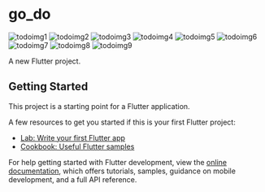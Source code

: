 # go_do
![todoimg1](https://github.com/karim-alamer/goDo/assets/81974793/4d7f3f34-65f7-40a4-ae76-303bc861dff5)
![todoimg2](https://github.com/karim-alamer/goDo/assets/81974793/ccfef20b-7943-46c4-9fb1-ca4cb12364e0)
![todoimg3](https://github.com/karim-alamer/goDo/assets/81974793/e370a5a4-573e-4643-8353-b25faef1060e)
![todoimg4](https://github.com/karim-alamer/goDo/assets/81974793/c5823937-2dba-4052-998f-400445120541)
![todoimg5](https://github.com/karim-alamer/goDo/assets/81974793/cce3f9f1-2931-44f9-accb-dab5fcca3b76)
![todoimg6](https://github.com/karim-alamer/goDo/assets/81974793/aa0cf4be-4258-4bb8-a2d4-e36577ffc45f)
![todoimg7](https://github.com/karim-alamer/goDo/assets/81974793/f767c5b2-d425-4ea7-bd2a-706adcf492cb)
![todoimg8](https://github.com/karim-alamer/goDo/assets/81974793/15d30758-6972-445e-a8de-eb4e1db7373f)
![todoimg9](https://github.com/karim-alamer/goDo/assets/81974793/70d4cb67-044b-4a73-bde6-bfcde6d6bfdf)

A new Flutter project.

## Getting Started

This project is a starting point for a Flutter application.

A few resources to get you started if this is your first Flutter project:

- [Lab: Write your first Flutter app](https://docs.flutter.dev/get-started/codelab)
- [Cookbook: Useful Flutter samples](https://docs.flutter.dev/cookbook)

For help getting started with Flutter development, view the
[online documentation](https://docs.flutter.dev/), which offers tutorials,
samples, guidance on mobile development, and a full API reference.
